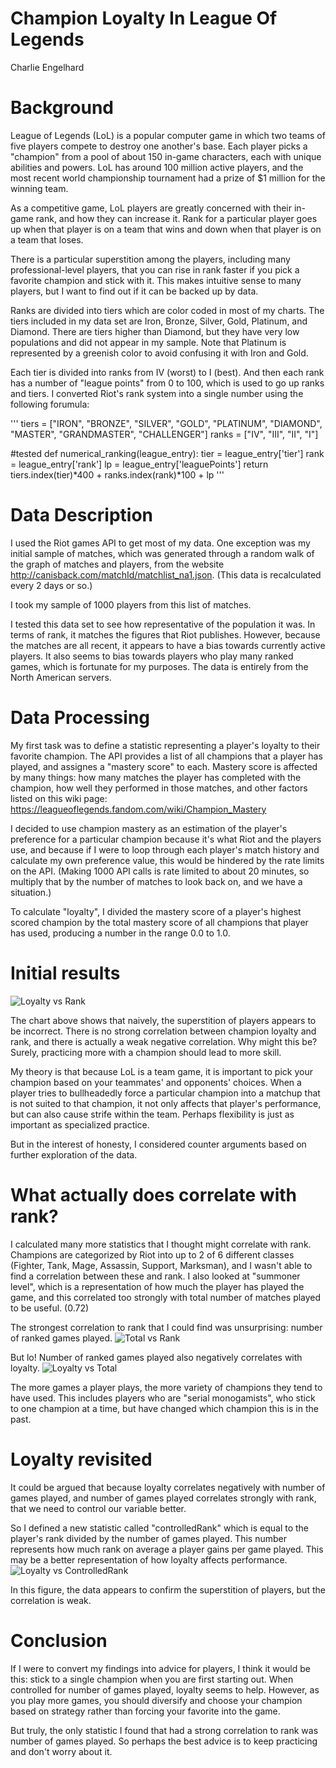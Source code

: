 # Champion Loyalty In League Of Legends

Charlie Engelhard

# Background

League of Legends (LoL) is a popular computer game in which two teams of five players compete to destroy one another's base. Each player picks a "champion" from a pool of about 150 in-game characters, each with unique abilities and powers. LoL has around 100 million active players, and the most recent world championship tournament had a prize of $1 million for the winning team. 

As a competitive game, LoL players are greatly concerned with their in-game rank, and how they can increase it. Rank for a particular player goes up when that player is on a team that wins and down when that player is on a team that loses. 

There is a particular superstition among the players, including many professional-level players, that you can rise in rank faster if you pick a favorite champion and stick with it. This makes intuitive sense to many players, but I want to find out if it can be backed up by data.

Ranks are divided into tiers which are color coded in most of my charts. The tiers included in my data set are Iron, Bronze, Silver, Gold, Platinum, and Diamond. There are tiers higher than Diamond, but they have very low populations and did not appear in my sample. Note that Platinum is represented by a greenish color to avoid confusing it with Iron and Gold.

Each tier is divided into ranks from IV (worst) to I (best). And then each rank has a number of "league points" from 0 to 100, which is used to go up ranks and tiers. I converted Riot's rank system into a single number using the following forumula:

'''
tiers = ["IRON", "BRONZE", "SILVER", "GOLD", "PLATINUM", "DIAMOND", "MASTER", "GRANDMASTER", "CHALLENGER"]
ranks = ["IV", "III", "II", "I"]

#tested
def numerical_ranking(league_entry):
	tier = league_entry['tier']
	rank = league_entry['rank']
	lp = league_entry['leaguePoints']
	return tiers.index(tier)*400 + ranks.index(rank)*100 + lp
'''

# Data Description

I used the Riot games API to get most of my data. One exception was my initial sample of matches, which was generated through a random walk of the graph of matches and players, from the website http://canisback.com/matchId/matchlist_na1.json. (This data is recalculated every 2 days or so.)

I took my sample of 1000 players from this list of matches. 

I tested this data set to see how representative of the population it was. In terms of rank, it matches the figures that Riot publishes. However, because the matches are all recent, it appears to have a bias towards currently active players. It also seems to bias towards players who play many ranked games, which is fortunate for my purposes. The data is entirely from the North American servers.

# Data Processing

My first task was to define a statistic representing a player's loyalty to their favorite champion. The API provides a list of all champions that a player has played, and assignes a "mastery score" to each. Mastery score is affected by many things: how many matches the player has completed with the champion, how well they performed in those matches, and other factors listed on this wiki page: https://leagueoflegends.fandom.com/wiki/Champion_Mastery

I decided to use champion mastery as an estimation of the player's preference for a particular champion because it's what Riot and the players use, and because if I were to loop through each player's match history and calculate my own preference value, this would be hindered by the rate limits on the API. (Making 1000 API calls is rate limited to about 20 minutes, so multiply that by the number of matches to look back on, and we have a situation.)

To calculate "loyalty", I divided the mastery score of a player's highest scored champion by the total mastery score of all champions that player has used, producing a number in the range 0.0 to 1.0. 


# Initial results

![Loyalty vs Rank](/loyalty_v_rank.png?raw=true "Loyalty vs Rank")

The chart above shows that naively, the superstition of players appears to be incorrect. There is no strong correlation between champion loyalty and rank, and there is actually a weak negative correlation. Why might this be? Surely, practicing more with a champion should lead to more skill. 

My theory is that because LoL is a team game, it is important to pick your champion based on your teammates' and opponents' choices. When a player tries to bullheadedly force a particular champion into a matchup that is not suited to that champion, it not only affects that player's performance, but can also cause strife within the team. Perhaps flexibility is just as important as specialized practice. 

But in the interest of honesty, I considered counter arguments based on further exploration of the data.

# What actually does correlate with rank?

I calculated many more statistics that I thought might correlate with rank. Champions are categorized by Riot into up to 2 of 6 different classes (Fighter, Tank, Mage, Assassin, Support, Marksman), and I wasn't able to find a correlation between these and rank. I also looked at "summoner level", which is a representation of how much the player has played the game, and this correlated too strongly with total number of matches played to be useful. (0.72) 

The strongest correlation to rank that I could find was unsurprising: number of ranked games played.
![Total vs Rank](/total_v_rank.png?raw=true "Total vs Rank")

But lo! Number of ranked games played also negatively correlates with loyalty. 
![Loyalty vs Total](/loyalty_v_total.png?raw=true "Loyalty vs Total")

The more games a player plays, the more variety of champions they tend to have used. This includes players who are "serial monogamists", who stick to one champion at a time, but have changed which champion this is in the past. 

# Loyalty revisited

It could be argued that because loyalty correlates negatively with number of games played, and number of games played correlates strongly with rank, that we need to control our variable better.

So I defined a new statistic called "controlledRank" which is equal to the player's rank divided by the number of games played. This number represents how much rank on average a player gains per game played. This may be a better representation of how loyalty affects performance.
![Loyalty vs ControlledRank](/loyalty_v_controlledRank.png?raw=true "Loylty vs ControlledRank")

In this figure, the data appears to confirm the superstition of players, but the correlation is weak.

# Conclusion

If I were to convert my findings into advice for players, I think it would be this: stick to a single champion when you are first starting out. When controlled for number of games played, loyalty seems to help. However, as you play more games, you should diversify and choose your champion based on strategy rather than forcing your favorite into the game.

But truly, the only statistic I found that had a strong correlation to rank was number of games played. So perhaps the best advice is to keep practicing and don't worry about it.